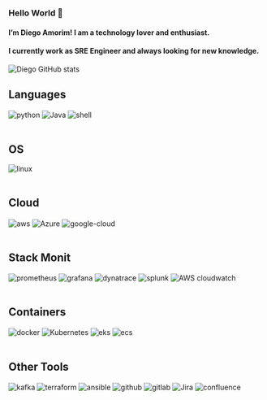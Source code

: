 ### Hello World 👋 
#### I’m Diego Amorim! I am a technology lover and enthusiast.
#### I currently work as SRE Engineer and always looking for new knowledge.

![Diego GitHub stats](https://github-readme-stats.vercel.app/api?username=dieg0amorim&show_icons=true&theme=dracula&count_private=true)

## Languages

<div style="display: inline_block">
  <img align="center" alt="python" src="https://img.shields.io/badge/Python-3776AB?style=for-the-badge&logo=python&logoColor=white" />
  <img align="center" alt="Java" src="https://img.shields.io/badge/Java-ED8B00?style=for-the-badge&logo=openjdk&logoColor=white" />
  <img align="center" alt="shell" src="https://img.shields.io/badge/Shell_Script-121011?style=for-the-badge&logo=gnu-bash&logoColor=white" />

</div><br/>

## OS

<div style="display: inline_block">
  <img align="center" alt="linux" src="https://img.shields.io/badge/Linux-FCC624?style=for-the-badge&logo=linux&logoColor=black" />

</div><br/>

## Cloud

<div style="display: inline_block">
  <img align="center" alt="aws" src="https://img.shields.io/badge/Amazon_AWS-232F3E?style=for-the-badge&logo=amazon-aws&logoColor=white" />
  <img align="center" alt="Azure" src="https://img.shields.io/badge/Microsoft_Azure-0089D6?style=for-the-badge&logo=microsoft-azure&logoColor=white" />
  <img align="center" alt="google-cloud" src="https://img.shields.io/badge/Google_Cloud-4285F4?style=for-the-badge&logo=google-cloud&logoColor=white" />

</div><br/>

## Stack Monit

<div style="display: inline_block">
  <img align="center" alt="prometheus" src="https://img.shields.io/badge/Prometheus-E6522C.svg?style=for-the-badge&logo=Prometheus&logoColor=white" />
  <img align="center" alt="grafana" src="https://img.shields.io/badge/Grafana-F46800.svg?style=for-the-badge&logo=Grafana&logoColor=white" />
  <img align="center" alt="dynatrace" src="https://img.shields.io/badge/Dynatrace-1496FF.svg?style=for-the-badge&logo=Dynatrace&logoColor=white" />
  <img align="center" alt="splunk" src="https://img.shields.io/badge/Splunk-000000.svg?style=for-the-badge&logo=Splunk&logoColor=white" />
  <img align="center" alt="AWS cloudwatch" src="https://img.shields.io/badge/Amazon%20CloudWatch-FF4F8B.svg?style=for-the-badge&logo=Amazon-CloudWatch&logoColor=white" />

</div><br/>

## Containers

<div style="display: inline_block">
  <img align="center" alt="docker" src="https://img.shields.io/badge/Docker-2496ED.svg?style=for-the-badge&logo=Docker&logoColor=white" />
  <img align="center" alt="Kubernetes" src="https://img.shields.io/badge/Kubernetes-326CE5.svg?style=for-the-badge&logo=Kubernetes&logoColor=white" />
  <img align="center" alt="eks" src="https://img.shields.io/badge/Amazon%20EKS-FF9900.svg?style=for-the-badge&logo=Amazon-EKS&logoColor=white" />
  <img align="center" alt="ecs" src="https://img.shields.io/badge/Amazon%20ECS-FF9900.svg?style=for-the-badge&logo=Amazon-ECS&logoColor=white" />

</div><br/>

## Other Tools

<div style="display: inline_block">
  <img align="center" alt="kafka" src="https://img.shields.io/badge/Apache%20Kafka-231F20.svg?style=for-the-badge&logo=Apache-Kafka&logoColor=white />" />
  <img align="center" alt="terraform" src="https://img.shields.io/badge/Terraform-7B42BC.svg?style=for-the-badge&logo=Terraform&logoColor=white" />
  <img align="center" alt="ansible" src="https://img.shields.io/badge/Ansible-EE0000.svg?style=for-the-badge&logo=Ansible&logoColor=white" />
  <img align="center" alt="github" src="https://img.shields.io/badge/GitHub-181717.svg?style=for-the-badge&logo=GitHub&logoColor=white" />
  <img align="center" alt="gitlab" src="https://img.shields.io/badge/GitLab-FC6D26.svg?style=for-the-badge&logo=GitLab&logoColor=white" />
  <img align="center" alt="Jira" src="https://img.shields.io/badge/Jira-0052CC.svg?style=for-the-badge&logo=Jira&logoColor=white" />
  <img align="center" alt="confluence" src="https://img.shields.io/badge/Confluence-172B4D.svg?style=for-the-badge&logo=Confluence&logoColor=white" />

</div><br/>
